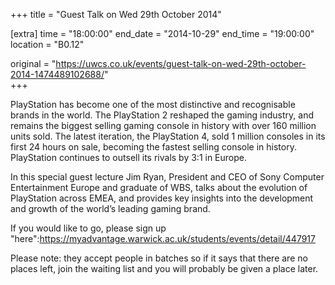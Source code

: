 +++
title = "Guest Talk on Wed 29th October 2014"

[extra]
time = "18:00:00"
end_date = "2014-10-29"
end_time = "19:00:00"
location = "B0.12"

original = "https://uwcs.co.uk/events/guest-talk-on-wed-29th-october-2014-1474489102688/"    
+++

PlayStation has become one of the most distinctive and recognisable brands in the world. The PlayStation 2 reshaped the gaming industry, and remains the biggest selling gaming console in history with over 160 million units sold. The latest iteration, the PlayStation 4, sold 1 million consoles in its first 24 hours on sale, becoming the fastest selling console in history. PlayStation continues to outsell its rivals by 3:1 in Europe.

In this special guest lecture Jim Ryan, President and CEO of Sony Computer Entertainment Europe and graduate of WBS, talks about the evolution of PlayStation across EMEA, and provides key insights into the development and growth of the world’s leading gaming brand.

If you would like to go, please sign up "here":https://myadvantage.warwick.ac.uk/students/events/detail/447917

Please note: they accept people in batches so if it says that there are no places left, join the waiting list and you will probably be given a place later.

